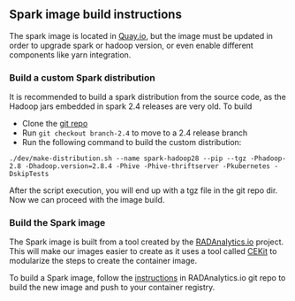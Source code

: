 ## Spark image build instructions

The spark image is located in [Quay.io](https://quay.io/repository/opendatahub/spark-cluster-image), but the image must be updated in order to upgrade
spark or hadoop version, or even enable different components like yarn integration.

### Build a custom Spark distribution

It is recommended to build a spark distribution from the source code, as the Hadoop jars embedded in spark 2.4 releases are very old. To build


* Clone the [git repo](https://github.com/apache/spark.git)
* Run `git checkout branch-2.4` to move to a 2.4 release branch
* Run the following command to build the custom distribution:

```
./dev/make-distribution.sh --name spark-hadoop28 --pip --tgz -Phadoop-2.8 -Dhadoop.version=2.8.4 -Phive -Phive-thriftserver -Pkubernetes -DskipTests
```

After the script execution, you will end up with a tgz file in the git repo dir. Now we can proceed with the image build.

### Build the Spark image

The Spark image is built from a tool created by the [RADAnalytics.io](https://radanalytics.io/) project. This will make our images easier to create as it uses a tool called [CEKit](https://docs.cekit.io/en/latest/) to modularize the steps to create the container image.

To build a Spark image, follow the [instructions](https://github.com/radanalyticsio/openshift-spark#image-completion) in RADAnalytics.io git repo to build the new image and push to your container registry.